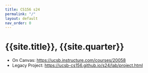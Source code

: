 ```yaml
---
title: CS156 s24
permalink: "/"
layout: default
nav_order: 0
---
```


# {{site.title}}, {{site.quarter}}

* On Canvas: <https://ucsb.instructure.com/courses/20058>
* Legacy Project: <https://ucsb-cs156.github.io/s24/lab/project.html>
